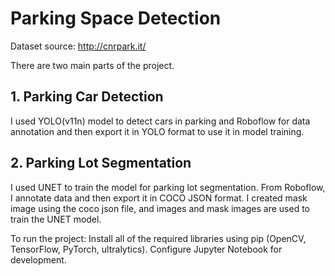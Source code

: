 # Parking Space Detection

Dataset source: http://cnrpark.it/

There are two main parts of the project.

## 1. Parking Car Detection

I used YOLO(v11n) model to detect cars in parking and Roboflow for data annotation and then export it in YOLO format to use it in model training.

## 2. Parking Lot Segmentation

I used UNET to train the model for parking lot segmentation. From  Roboflow, I annotate data and then export it in COCO JSON format. I created mask image using the coco json file, and images and mask images are used to train the UNET model.

To run the project:
Install all of the required libraries using pip (OpenCV, TensorFlow, PyTorch, ultralytics).
Configure Jupyter Notebook for development.
